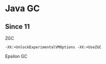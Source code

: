 # Java GC

## Since 11

ZGC
```
-XX:+UnlockExperimentalVMOptions -XX:+UseZGC
```

Epsilon GC
```

```

